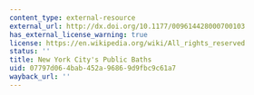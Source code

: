 ```yaml
---
content_type: external-resource
external_url: http://dx.doi.org/10.1177/009614428000700103
has_external_license_warning: true
license: https://en.wikipedia.org/wiki/All_rights_reserved
status: ''
title: New York City's Public Baths
uid: 07797d06-4bab-452a-9686-9d9fbc9c61a7
wayback_url: ''
---
```

